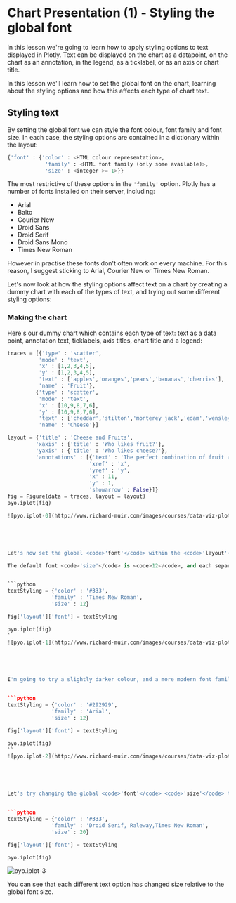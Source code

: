 
# Chart Presentation (1) - Styling the global font

In this lesson we're going to learn how to apply styling options to text displayed in Plotly. Text can be displayed on the chart as a datapoint, on the chart as an annotation, in the legend, as a ticklabel, or as an axis or chart title.

In this lesson we'll learn how to set the global font on the chart, learning about the styling options and how this affects each type of chart text.






 






## Styling text

By setting the global font we can style the font colour, font family and font size. In each case, the styling options are contained in a dictionary within the layout:
````python
{'font' : {'color' : <HTML colour representation>,
            'family' : <HTML font family (only some available)>,
            'size' : <integer >= 1>}}
````

The most restrictive of these options in the <code>'family'</code> option. Plotly has a number of fonts installed on their server, including:
- Arial
- Balto
- Courier New
- Droid Sans
- Droid Serif
- Droid Sans Mono
- Times New Roman

However in practise these fonts don't often work on every machine. For this reason, I suggest sticking to Arial, Courier New or Times New Roman.

Let's now look at how the styling options affect text on a chart by creating a dummy chart with each of the types of text, and trying out some different styling options:

### Making the chart

Here's our dummy chart which contains each type of text: text as a data point, annotation text, ticklabels, axis titles, chart title and a legend:


```python
traces = [{'type' : 'scatter',
          'mode' : 'text',
          'x' : [1,2,3,4,5],
          'y' : [1,2,3,4,5],
          'text' : ['apples','oranges','pears','bananas','cherries'],
          'name' : 'Fruit'},
         {'type' : 'scatter',
          'mode' : 'text',
          'x' : [10,9,8,7,6],
          'y' : [10,9,8,7,6],
          'text' : ['cheddar','stilton','monterey jack','edam','wensleydale'],
          'name' : 'Cheese'}]

layout = {'title' : 'Cheese and Fruits',
         'xaxis' : {'title' : 'Who likes fruit?'},
         'yaxis' : {'title' : 'Who likes cheese?'},
         'annotations' : [{'text' : 'The perfect combination of fruit and cheese',
                          'xref' : 'x',
                          'yref' : 'y',
                          'x' : 11,
                          'y' : 1,
                          'showarrow' : False}]}
fig = Figure(data = traces, layout = layout)
pyo.iplot(fig)

![pyo.iplot-0](http://www.richard-muir.com/images/courses/data-viz-plotly-python/testSection/Chart%20Presentation%20(1)%20-%20Styling%20the%20global%20font/pyo.iplot-0.png)```





Let's now set the global <code>'font'</code> within the <code>'layout'</code>. I'm going to start by setting the <code>'color'</code> to a dark grey, and the <code>'family'</code> to a Serif font.

The default font <code>'size'</code> is <code>12</code>, and each separate text item inherirts its size from this number:


```python
textStyling = {'color' : '#333',
              'family' : 'Times New Roman',
              'size' : 12}

fig['layout']['font'] = textStyling

pyo.iplot(fig)
`
![pyo.iplot-1](http://www.richard-muir.com/images/courses/data-viz-plotly-python/testSection/Chart%20Presentation%20(1)%20-%20Styling%20the%20global%20font/pyo.iplot-1.png)``





I'm going to try a slightly darker colour, and a more modern font family:


```python
textStyling = {'color' : '#292929',
              'family' : 'Arial',
              'size' : 12}

fig['layout']['font'] = textStyling

pyo.iplot(fig)
``
![pyo.iplot-2](http://www.richard-muir.com/images/courses/data-viz-plotly-python/testSection/Chart%20Presentation%20(1)%20-%20Styling%20the%20global%20font/pyo.iplot-2.png)`





Let's try changing the global <code>'font'</code> <code>'size'</code> to see the effect this has on the chart:


```python
textStyling = {'color' : '#333',
              'family' : 'Droid Serif, Raleway,Times New Roman',
              'size' : 20}

fig['layout']['font'] = textStyling

pyo.iplot(fig)
```
![pyo.iplot-3](http://www.richard-muir.com/images/courses/data-viz-plotly-python/testSection/Chart%20Presentation%20(1)%20-%20Styling%20the%20global%20font/pyo.iplot-3.png)





You can see that each different text option has changed size relative to the global font size.

